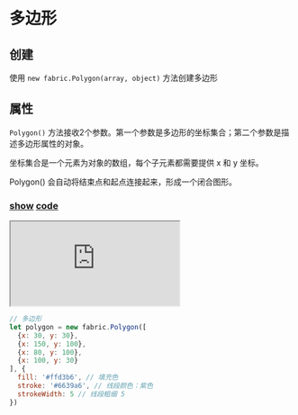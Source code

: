 # 多边形

## 创建

使用 `new fabric.Polygon(array, object)` 方法创建多边形

## 属性

`Polygon()` 方法接收2个参数。第一个参数是多边形的坐标集合；第二个参数是描述多边形属性的对象。

坐标集合是一个元素为对象的数组，每个子元素都需要提供 x 和 y 坐标。

Polygon() 会自动将结束点和起点连接起来，形成一个闭合图形。

### [**show**](https://zhuanwan.github.io/web/fabric/基础图形/多边形1)  [**code**](https://github.com/zhuanwan/web/blob/mater/src/pages/fabric/基础图形/多边形1.jsx)
<iframe class="custom-iframe" src="https://zhuanwan.github.io/web/fabric/基础图形/多边形1">  
 </iframe>

<br />

```js
// 多边形
let polygon = new fabric.Polygon([
  {x: 30, y: 30},
  {x: 150, y: 100},
  {x: 80, y: 100},
  {x: 100, y: 30}
], {
  fill: '#ffd3b6', // 填充色
  stroke: '#6639a6', // 线段颜色：紫色
  strokeWidth: 5 // 线段粗细 5
})
```
